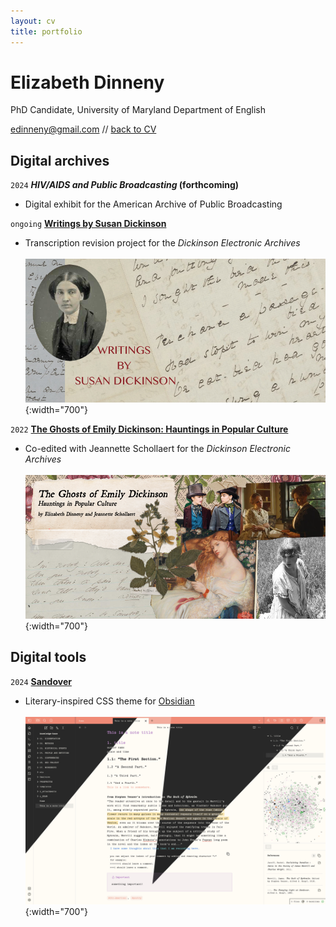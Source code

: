 ```yaml
---
layout: cv
title: portfolio
---
```

# Elizabeth Dinneny
PhD Candidate, University of Maryland Department of English


<div id="webaddress">
<a href="mailto:edinneny@gmail.com">edinneny@gmail.com</a> // <a href="eliz-abeth.github.io">back to CV</a>

</div>


## Digital archives
`2024`
__*HIV/AIDS and Public Broadcasting* (forthcoming)__
- Digital exhibit for the American Archive of Public Broadcasting

`ongoing` 
<a href="https://www.emilydickinson.org/writings-by-susan-dickinson">__Writings by Susan Dickinson__</a>
- Transcription revision project for the *Dickinson Electronic Archives*  
\
![Writings by Susan Dickinson cover image with photo of Susan Dickinson surrounded by handwritten works](/assets/writings-by-susan.jpg){:width="700"}


`2022`
<a href="https://www.emilydickinson.org/ghosts-of-emily-dickinson-hauntings-in-popular-culture">__The Ghosts of Emily Dickinson: Hauntings in Popular Culture__</a>
- Co-edited with Jeannette Schollaert for the *Dickinson Electronic Archives*  
\
![Ghosts of Emily Dickinson cover image including Dickinson manuscript, Hailee Steinfeld as Dickinson, Taylor Swift in nap dress, and Molly Shannon as Dickinson](/assets/Dickinson-Ghosts-Cover.png){:width="700"}

## Digital tools
`2024`
<a href="https://github.com/eliz-abeth/sandover">__Sandover__</a>
- Literary-inspired CSS theme for <a href="https://obsidian.md">Obsidian</a>  
\
![screenshot of Obsidian page using Sandover theme](/assets/combined-screenshot-sandover.jpg){:width="700"}

